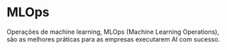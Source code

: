 # MLOps
Operações de machine learning, MLOps (Machine Learning Operations), são as melhores práticas para as empresas executarem AI com sucesso.
